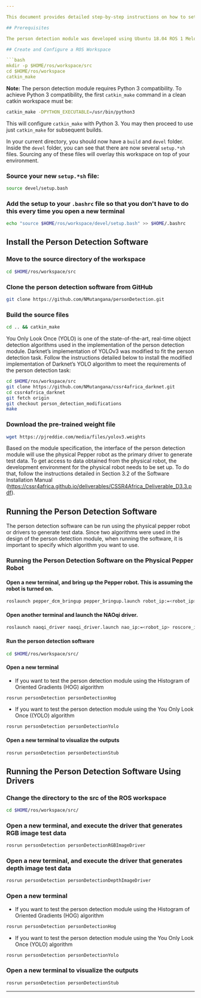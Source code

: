 ```yaml
---

This document provides detailed step-by-step instructions on how to set up and run the person detection software on the Pepper physical robot or using drivers.

## Prerequisites

The person detection module was developed using Ubuntu 18.04 ROS 1 Melodic. The following instructions assume you have the Ubuntu 18.04 operating system and the ROS 1 Melodic distribution setup. If you don’t already have them, get and install the Ubuntu 18.04 image from [https://releases.ubuntu.com/18.04/](https://releases.ubuntu.com/18.04/) and follow the installation guide on [https://wiki.ros.org/melodic/Installation/Ubuntu](https://wiki.ros.org/melodic/Installation/Ubuntu) to install ROS Melodic.

## Create and Configure a ROS Workspace

```bash
mkdir -p $HOME/ros/workspace/src
cd $HOME/ros/workspace
catkin_make
```

**Note:** The person detection module requires Python 3 compatibility. To achieve Python 3 compatibility, the first `catkin_make` command in a clean catkin workspace must be:

```bash
catkin_make -DPYTHON_EXECUTABLE=/usr/bin/python3
```

This will configure `catkin_make` with Python 3. You may then proceed to use just `catkin_make` for subsequent builds.

In your current directory, you should now have a `build` and `devel` folder. Inside the `devel` folder, you can see that there are now several `setup.*sh` files. Sourcing any of these files will overlay this workspace on top of your environment.

### Source your new `setup.*sh` file:

```bash
source devel/setup.bash
```

### Add the setup to your `.bashrc` file so that you don't have to do this every time you open a new terminal

```bash
echo "source $HOME/ros/workspace/devel/setup.bash" >> $HOME/.bashrc
```

## Install the Person Detection Software

### Move to the source directory of the workspace

```bash
cd $HOME/ros/workspace/src
```

### Clone the person detection software from GitHub

```bash
git clone https://github.com/NMutangana/personDetection.git
```

### Build the source files

```bash
cd .. && catkin_make
```

You Only Look Once (YOLO) is one of the state-of-the-art, real-time object detection algorithms used in the implementation of the person detection module. Darknet’s implementation of YOLOv3 was modified to fit the person detection task. Follow the instructions detailed below to install the modified implementation of Darknet’s YOLO algorithm to meet the requirements of the person detection task:

```bash
cd $HOME/ros/workspace/src
git clone https://github.com/NMutangana/cssr4africa_darknet.git
cd cssr4africa_darknet
git fetch origin
git checkout person_detection_modifications
make
```

### Download the pre-trained weight file

```bash
wget https://pjreddie.com/media/files/yolov3.weights
```

Based on the module specification, the interface of the person detection module will use the physical Pepper robot as the primary driver to generate test data. To get access to data obtained from the physical robot, the development environment for the physical robot needs to be set up. To do that, follow the instructions detailed in Section 3.2 of the Software Installation Manual (https://cssr4africa.github.io/deliverables/CSSR4Africa_Deliverable_D3.3.pdf).

## Running the Person Detection Software

The person detection software can be run using the physical pepper robot or drivers to generate test data. Since two algorithms were used in the design of the person detection module, when running the software, it is important to specify which algorithm you want to use.

### Running the Person Detection Software on the Physical Pepper Robot

#### Open a new terminal, and bring up the Pepper robot. This is assuming the robot is turned on.

```bash
roslaunch pepper_dcm_bringup pepper_bringup.launch robot_ip:=<robot_ip> roscore_ip:=<roscore_ip> network_interface:=<network_interface_name>
```

#### Open another terminal and launch the NAOqi driver.

```bash
roslaunch naoqi_driver naoqi_driver.launch nao_ip:=<robot_ip> roscore_ip:=<roscore_ip> network_interface:=<network_interface_name>
```

#### Run the person detection software

```bash
cd $HOME/ros/workspace/src/
```

#### Open a new terminal
- If you want to test the person detection module using the Histogram of Oriented Gradients (HOG) algorithm

```bash
rosrun personDetection personDetectionHog
```

- If you want to test the person detection module using the You Only Look Once ((YOLO) algorithm

```bash
rosrun personDetection personDetectionYolo
```

#### Open a new terminal to visualize the outputs

```bash
rosrun personDetection personDetectionStub
```

## Running the Person Detection Software Using Drivers

### Change the directory to the src of the ROS workspace

```bash
cd $HOME/ros/workspace/src/
```

### Open a new terminal, and execute the driver that generates RGB image test data

```bash
rosrun personDetection personDetectionRGBImageDriver
```

### Open a new terminal, and execute the driver that generates depth image test data

```bash
rosrun personDetection personDetectionDepthImageDriver
```

### Open a new terminal
- If you want to test the person detection module using the Histogram of Oriented Gradients (HOG) algorithm

```bash
rosrun personDetection personDetectionHog
```

- If you want to test the person detection module using the You Only Look Once (YOLO) algorithm

```bash
rosrun personDetection personDetectionYolo
```

### Open a new terminal to visualize the outputs

```bash
rosrun personDetection personDetectionStub
```

---
```

